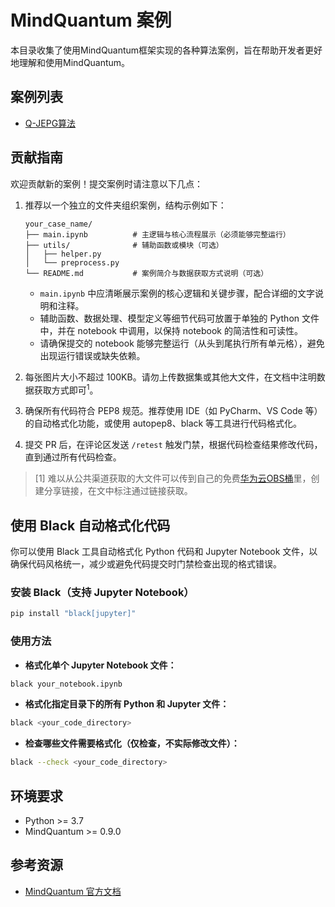 # MindQuantum 案例

本目录收集了使用MindQuantum框架实现的各种算法案例，旨在帮助开发者更好地理解和使用MindQuantum。

## 案例列表

- [Q-JEPG算法](./quantum-jpeg/quantum-jpeg.ipynb)

## 贡献指南

欢迎贡献新的案例！提交案例时请注意以下几点：

1. 推荐以一个独立的文件夹组织案例，结构示例如下：

   ```
   your_case_name/
   ├── main.ipynb          # 主逻辑与核心流程展示（必须能够完整运行）
   ├── utils/              # 辅助函数或模块（可选）
   │   ├── helper.py
   │   └── preprocess.py
   └── README.md           # 案例简介与数据获取方式说明（可选）
   ```

   - `main.ipynb` 中应清晰展示案例的核心逻辑和关键步骤，配合详细的文字说明和注释。
   - 辅助函数、数据处理、模型定义等细节代码可放置于单独的 Python 文件中，并在 notebook 中调用，以保持 notebook 的简洁性和可读性。
   - 请确保提交的 notebook 能够完整运行（从头到尾执行所有单元格），避免出现运行错误或缺失依赖。

2. 每张图片大小不超过 100KB。请勿上传数据集或其他大文件，在文档中注明数据获取方式即可<sup>1</sup>。

3. 确保所有代码符合 PEP8 规范。推荐使用 IDE（如 PyCharm、VS Code 等）的自动格式化功能，或使用 autopep8、black 等工具进行代码格式化。

4. 提交 PR 后，在评论区发送 `/retest` 触发门禁，根据代码检查结果修改代码，直到通过所有代码检查。

> [1] 难以从公共渠道获取的大文件可以传到自己的免费[华为云OBS桶](https://support.huaweicloud.com/obs/index.html)里，创建分享链接，在文中标注通过链接获取。

## 使用 Black 自动格式化代码

你可以使用 Black 工具自动格式化 Python 代码和 Jupyter Notebook 文件，以确保代码风格统一，减少或避免代码提交时门禁检查出现的格式错误。

### 安装 Black（支持 Jupyter Notebook）

```bash
pip install "black[jupyter]"
```

### 使用方法

- **格式化单个 Jupyter Notebook 文件：**

```bash
black your_notebook.ipynb
```

- **格式化指定目录下的所有 Python 和 Jupyter 文件：**

```bash
black <your_code_directory>
```

- **检查哪些文件需要格式化（仅检查，不实际修改文件）：**

```bash
black --check <your_code_directory>
```

## 环境要求

- Python >= 3.7
- MindQuantum >= 0.9.0

## 参考资源

- [MindQuantum 官方文档](https://www.mindspore.cn/mindquantum/docs/zh-CN/master/index.html)


